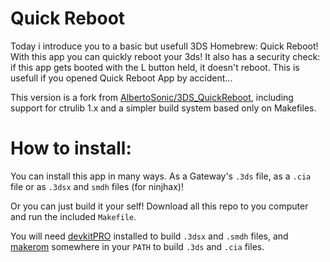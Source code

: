Quick Reboot
===============

Today i introduce you to a basic but usefull 3DS Homebrew: Quick Reboot!
With this app you can quickly reboot your 3ds! It also has a security check:
if this app gets booted with the L button held, it doesn't reboot.
This is usefull if you opened Quick Reboot App by accident...

This version is a fork from [AlbertoSonic/3DS_QuickReboot][upstream], including
support for ctrulib 1.x and a simpler build system based only on Makefiles.

How to install:
===============

You can install this app in many ways. As a Gateway's `.3ds` file, as a `.cia`
file or as `.3dsx` and `smdh` files (for ninjhax)!

Or you can just build it your self! Download all this repo to you computer and
run the included `Makefile`.

You will need [devkitPRO][devkit] installed to build `.3dsx` and `.smdh` files,
and [makerom][project_ctr] somewhere in your `PATH` to build `.3ds` and `.cia`
files.

[upstream]: https://github.com/AlbertoSONIC/3DS_Quick_Reboot
[devkit]: http://sourceforge.net/projects/devkitpro/files/devkitARM/
[project_ctr]: https://github.com/profi200/Project_CTR
